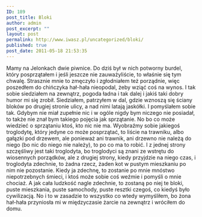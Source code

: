 ```yaml
---
ID: 189
post_title: Bloki
author: admin
post_excerpt: ""
layout: post
permalink: http://www.iwasz.pl/uncategorized/bloki/
published: true
post_date: 2011-05-18 21:53:35
---
```

Mamy na Jelonkach dwie piwnice. Do dziś był w nich potworny burdel, który posprzątałem i jeśli jeszcze nie zauważyliście, to właśnie się tym chwalę. Strasznie mnie to zmęczyło i zgłodniałem też porządnie, więc poszedłem do chińczyka hał-hała nieopodal, żeby wziąć coś na wynos. I tak sobie siedziałem na zewnątrz, pogoda ładna i tak dalej i jakiś taki dobry humor mi się zrobił. Siedziałem, patrzyłem w dal, gdzie wznoszą się ściany bloków po drugiej stronie ulicy, a nad nimi latają jaskółki. I pomyślałem sobie tak. Gdybym nie miał zupełnie nic i w ogóle nigdy bym niczego nie posiadał, to także nie znał bym takiego pojęcia jak sprzątanie. No bo co może wiedzieć o sprzątaniu ktoś, kto nic nie ma. Wyobraźmy sobie jakiegoś troglodytę, który jedyne co może posprzątać, to liście na trawniku, albo gałązki pod drzewem, ale ponieważ ani trawnik, ani drzewno nie należą do niego (bo nic do niego nie należy), to po co ma to robić. I z jednej strony szczęśliwy jest taki troglodyta, bo troglodyci są znani ze wstrętu do wiosennych porządków, ale z drugiej strony, kiedy przyjdzie na niego czas, i troglodyta zdechnie, to żadna rzecz, żaden kot w pustym mieszkaniu po nim nie pozostanie. Kiedy ja zdechnę, to zostanie po mnie mnóstwo niepotrzebnych śmieci, i ktoś może sobie coś weźmie i pomyśli o mnie chociaż. A jak cała ludzkość nagle zdechnie, to zostaną po niej te bloki, puste mieszkania, puste samochody, puste resztki czegoś, co kiedyś było cywilizacją. No i to w zasadzie to wszystko co wtedy wymyśliłem, bo żona hał-hała przyniosła mi w międzyczasie żarcie na zewnątrz i wróciłem do domu.